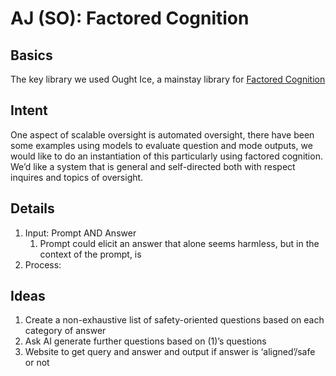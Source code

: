 # AJ (SO): Factored Cognition

## Basics

The key library we used Ought Ice, a mainstay library for [Factored Cognition](https://ought.org/research/factored-cognition)

## Intent

One aspect of scalable oversight is automated oversight, there have been some examples using models to evaluate question and mode outputs, we would like to do an instantiation of this particularly using factored cognition. We’d like a system that is general and self-directed both with respect inquires and topics of oversight.

## Details

1. Input: Prompt AND Answer
   1. Prompt could elicit an answer that alone seems harmless, but in the context of the prompt, is
2. Process:

## Ideas

1. Create a non-exhaustive list of safety-oriented questions based on each category of answer
2. Ask AI generate further questions based on (1)’s questions
3. Website to get query and answer and output if answer is ‘aligned’/safe or not
